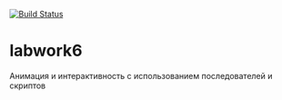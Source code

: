 [![Build Status](https://travis-ci.org/icg2018/labwork6.svg?branch=gh-pages)](https://travis-ci.org/icg2018/labwork6)
# labwork6
Анимация и интерактивность с использованием последователей и скриптов
